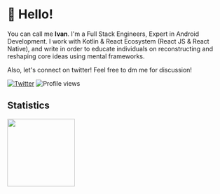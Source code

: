 # 👋 Hello!

You can call me **Ivan**.
I'm a Full Stack Engineers, Expert in Android Development.
I work with Kotlin & React Ecosystem (React JS & React Native), and write in order to educate individuals on reconstructing and reshaping core ideas using mental frameworks.

Also, let's connect on twitter! Feel free to dm me for discussion!

[![Twitter](https://img.shields.io/twitter/url/https/twitter.com/th_clarence.svg?style=social&label=Follow%20%40giovankov)](https://twitter.com/giovankov)
![Profile views](https://komarev.com/ghpvc/?username=giovankabisano&color=gray)


## Statistics

<div>
  <img height="154" src="https://github-readme-stats.vercel.app/api/top-langs/?username=theodorusclarence&layout=compact&theme=react&hide=php&langs_count=6" />
</div>
